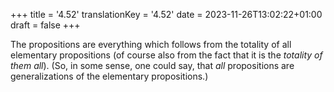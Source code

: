 +++
title = '4.52'
translationKey = '4.52'
date = 2023-11-26T13:02:22+01:00
draft = false
+++

The propositions are everything which follows from the totality of all elementary propositions (of course also from the fact that it is the <em>totality of them all</em>). (So, in some sense, one could say, that <em>all</em> propositions are generalizations of the elementary propositions.)
